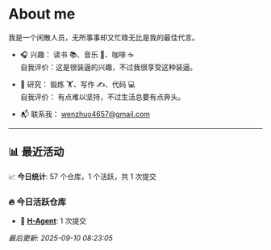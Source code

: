 # About me

我是一个闲散人员，无所事事却又忙碌无比是我的最佳代言。

- 🎧 兴趣： 读书 📚、音乐 🎵、咖啡 ☕  
  自我评价：这是很装逼的兴趣，不过我很享受这种装逼。  

- 🧪 研究： 锻炼 🏋️、写作 ✍️、代码 💻  
  自我评价： 有点难以坚持，不过生活总要有点奔头。  

- 📬 联系我： wenzhuo4657@gmail.com  

---

## 📊 最近活动

📈 **今日统计**: 57 个仓库，1 个活跃，共 1 次提交

### 🔥 今日活跃仓库

- 📝 **[H-Agent](https://github.com/wenzhuo4657/H-Agent)**: 1 次提交


*最后更新: 2025-09-10 08:23:05*
